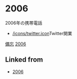 # 2006

[](https://upload.wikimedia.org/wikipedia/ja/thumb/5/54/FOMA_F903.jpg/200px-FOMA_F903.jpg)


2006年の携帯電話
* [/icons/twitter.icon](/icons/twitter.icon.md)Twitter開業



[備忘](備忘.md) [2006](2006.md)



## Linked from

* [2006](2006.md)
